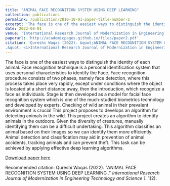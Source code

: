 ```yaml
---
title: "ANIMAL FACE RECOGNITION SYSTEM USING DEEP LEARNING"
collection: publications
permalink: /publication/2010-10-01-paper-title-number-2
excerpt: 'The face is one of the easiest ways to distinguish the identity of each animal. Face recognition technique is a personal identification system that uses personal characteristics to identify the Face. Face recognition procedure consists of two phases, namely face detection, where this process takes place very rapidly, except under conditions where the object is located at a short distance away, then the introduction, which recognize a face as individuals. Stage is then developed as a model for facial face recognition system which is one of the much-studied biometrics technology and developed by experts. Checking of wild animal in their prevalent environment is crucial This project proposes to develops an algorithm for detecting animals in the wild. This project creates an algorithm to identify animals in the outdoors. Given the diversity of creatures, manually identifying them can be a difficult undertaking. This algorithm classifies an animal based on their images so we can identify them more efficiently. Animal detection and classification may aid in prevention of animal accidents, tracking animals and can prevent theft. This task can be achieved by applying effective deep learning algorithms.'
date: 2022-08-01
venue: 'International Research Journal of Modernization in Engineering Technology and Science'
paperurl: 'http://academicpages.github.io/files/paper2.pdf'
citation: 'Qureshi Waqas (2022). &quot;ANIMAL FACE RECOGNITION SYSTEM USING DEEP LEARNING
.&quot; <i>International Research Journal of Modernization in Engineering Technology and Science  1</i>. 1(2).'
---
```

The face is one of the easiest ways to distinguish the identity of each animal. Face recognition technique is a personal identification system that uses personal characteristics to identify the Face. Face recognition procedure consists of two phases, namely face detection, where this process takes place very rapidly, except under conditions where the object is located at a short distance away, then the introduction, which recognize a face as individuals. Stage is then developed as a model for facial face recognition system which is one of the much-studied biometrics technology and developed by experts. Checking of wild animal in their prevalent environment is crucial This project proposes to develops an algorithm for detecting animals in the wild. This project creates an algorithm to identify animals in the outdoors. Given the diversity of creatures, manually identifying them can be a difficult undertaking. This algorithm classifies an animal based on their images so we can identify them more efficiently. Animal detection and classification may aid in prevention of animal accidents, tracking animals and can prevent theft. This task can be achieved by applying effective deep learning algorithms.

[Download paper here](http://academicpages.github.io/files/paper2.pdf)

Recommended citation: Qureshi Waqas (2022). "ANIMAL FACE RECOGNITION SYSTEM USING DEEP LEARNING
." <i>International Research Journal of Modernization in Engineering Technology and Science 1</i>. 1(2).
